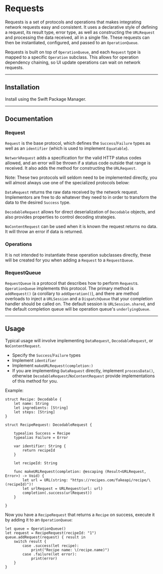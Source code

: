 # Requests

Requests is a set of protocols and operations that makes integrating network requests easy and consistent. It uses a declarative style of defining a request, its result type, error type, as well as constructing the `URLRequest` and processing the data received, all in a single file. These requests can then be instantiated, configured, and passed to an `OperationQueue`.

Requests is built on top of `OperationQueue`, and each `Request` type is mapped to a specific `Operation` subclass. This allows for operation dependency chaining, so UI update operations can wait on network requests.

---

## Installation

Install using the Swift Package Manager.

---

## Documentation

### Request

`Request` is the base protocol, which defines the `Success`/`Failure` types as well as an `identifier` (which is used to implement `Equatable`).

`NetworkRequest` adds a specification for the valid HTTP status codes allowed, and an error will be thrown if a status code outside that range is received. It also adds the method for constructing the `URLRequest`.

Note: These two protocols will seldom need to be implemented directly, you will almost always use one of the specialized protocols below:

`DataRequest` returns the raw data received by the network request. Implementors are free to do whatever they need to in order to transform the data to the desired `Success` type.

`DecodableRequest` allows for direct deserialization of `Decodable` objects, and also provides properties to control decoding strategies.

`NoContentRequest` can be used when it is known the request returns no data. It will throw an error if data is returned.

### Operations

It is not intended to instantiate these operation subclasses directly, these will be created for you when adding a `Request` to a `RequestQueue`.

### RequestQueue

`RequestQueue` is a protocol that describes how to perform `Request`s. `OperationQueue` implements this protocol. The primary method is `addRequest()` (a corollary to `addOperation()`), and there are method overloads to inject a `URLSession` and a `DispatchQueue` that your completion handler should be called on. The default session is `URLSession.shared`, and the default completion queue will be operation queue's `underlyingQueue`.

---

## Usage

Typical usage will involve implementing `DataRequest`, `DecodableRequest`, or `NoContentRequest`. 

* Specify the `Success`/`Failure` types
* Implement `identifier`
* Implement `makeURLRequest(completion:)`
* If you are implementing `DataRequest` directly, implement `processData()`, otherwise `DecodableRequest`/`NoContentRequest` provide implementations of this method for you.

Example:

	struct Recipe: Decodable {
		let name: String
		let ingredients: [String]
		let steps: [String]
	}
	
	struct RecipeRequest: DecodableRequest {
		
		typealias Success = Recipe
		typealias Failure = Error
		
		var identifier: String {
			return recipeId
		}
		
		let recipeId: String
		
		func makeURLRequest(completion: @escaping (Result<URLRequest, Error>) -> Void) {
			let url = URL(string: "https://recipes.com/fakeapi/recipe/\(recipeId)")!
			let urlRequest = URLRequest(url: url)
			completion(.success(urlRequest))
		}
		
	}

Now you have a `RecipeRequest` that returns a `Recipe` on success, execute it by adding it to an `OperationQueue`:

	let queue = OperationQueue()
	let request = RecipeRequest(recipeId: "1")
	queue.addRequest(request) { result in
		switch result {
			case .success(let recipe):
				print("Recipe name: \(recipe.name)")
			case .failure(let error):
				print(error)
		}
	}

